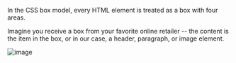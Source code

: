 In the CSS box model, every HTML element is treated as a box with four areas.

Imagine you receive a box from your favorite online retailer -- the content is the item in the box, or in our case, a header, paragraph, or image element.

![image](https://github.com/user-attachments/assets/183c93f6-8f1c-410a-8690-953040456a12)
